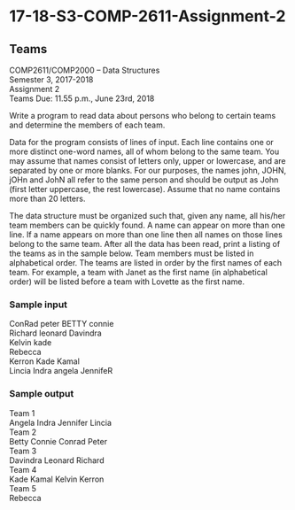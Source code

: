 # 17-18-S3-COMP-2611-Assignment-2  
## Teams


COMP2611/COMP2000 – Data Structures  
Semester 3, 2017-2018  
Assignment 2  
Teams Due: 11.55 p.m., June 23rd, 2018  


Write a program to read data about persons who belong to certain teams and determine
the members of each team.

Data for the program consists of lines of input. Each line contains one or more distinct
one-word names, all of whom belong to the same team. You may assume that names
consist of letters only, upper or lowercase, and are separated by one or more blanks. For
our purposes, the names john, JOHN, jOHn and JohN all refer to the same person and
should be output as John (first letter uppercase, the rest lowercase). Assume that no
name contains more than 20 letters.

The data structure must be organized such that, given any name, all his/her team
members can be quickly found. A name can appear on more than one line. If a name
appears on more than one line then all names on those lines belong to the same team.
After all the data has been read, print a listing of the teams as in the sample below. Team
members must be listed in alphabetical order. The teams are listed in order by the first
names of each team. For example, a team with Janet as the first name (in alphabetical
order) will be listed before a team with Lovette as the first name.


### Sample input
ConRad peter BETTY connie  
Richard leonard Davindra  
Kelvin kade  
Rebecca  
Kerron Kade Kamal  
Lincia Indra angela JennifeR  


### Sample output
Team 1  
Angela Indra Jennifer Lincia  
Team 2  
Betty Connie Conrad Peter  
Team 3  
Davindra Leonard Richard  
Team 4  
Kade Kamal Kelvin Kerron  
Team 5  
Rebecca  
